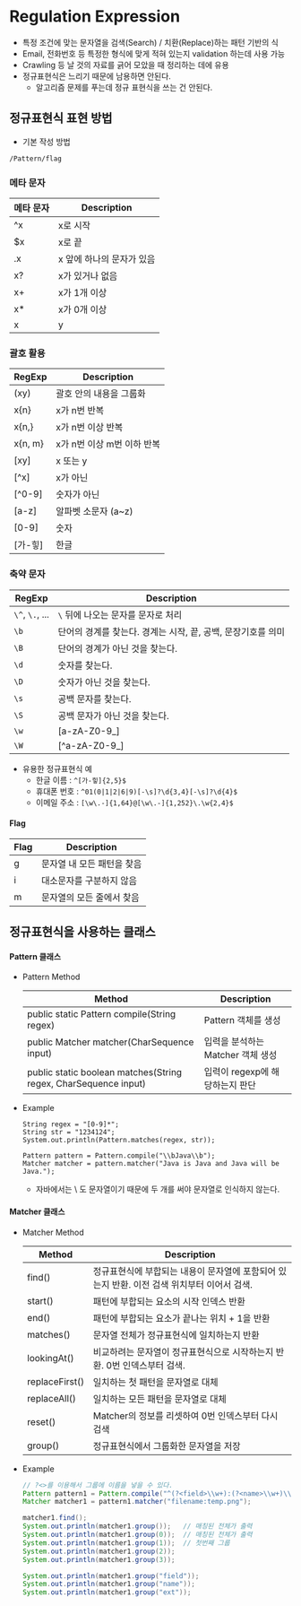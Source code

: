 # Regulation Expression
* 특정 조건에 맞는 문자열을 검색(Search) / 치환(Replace)하는 패턴 기반의 식
* Email, 전화번호 등 특정한 형식에 맞게 적혀 있는지 validation 하는데 사용 가능
* Crawling 등 날 것의 자료를 긁어 모았을 때 정리하는 데에 유용
* 정규표현식은 느리기 때문에 남용하면 안된다.
    * 알고리즘 문제를 푸는데 정규 표현식을 쓰는 건 안된다.
    
## 정규표현식 표현 방법
* 기본 작성 방법
```
/Pattern/flag
```

### 메타 문자
| 메타 문자 | Description |
|---------|--------------|
| ^x | x로 시작 |
| $x | x로 끝 |
| .x | x 앞에 하나의 문자가 있음 |
| x? | x가 있거나 없음 |
| x+ | x가 1개 이상 |
| x* | x가 0개 이상 |
| x|y  | x 또는 y |
    
### 괄호 활용
| RegExp | Description |
|---------|-------------------|
| (xy) | 괄호 안의 내용을 그룹화 |
| x{n} | x가 n번 반복 |
| x{n,} | x가 n번 이상 반복 |
| x{n, m} | x가 n번 이상 m번 이하 반복 |
| [xy] | x 또는 y |
| [^x] | x가 아닌 |
| [^0-9] | 숫자가 아닌 |
| [a-z] | 알파벳 소문자 (a~z) |
| [0-9] | 숫자 |
| [가-힣] | 한글 |

### 축약 문자
| RegExp | Description |
|--------|-------------|
| ```\^```, ```\.```, ... | ```\``` 뒤에 나오는 문자를 문자로 처리 |
| ```\b``` | 단어의 경계를 찾는다. 경계는 시작, 끝, 공백, 문장기호를 의미 |
| ```\B``` | 단어의 경계가 아닌 것을 찾는다. |
| ```\d``` | 숫자를 찾는다. |
| ```\D``` | 숫자가 아닌 것을 찾는다. |
| ```\s``` | 공백 문자를 찾는다. |
| ```\S``` | 공백 문자가 아닌 것을 찾는다. |
| ```\w``` | [a-zA-Z0-9_] |
| ```\W``` | [^a-zA-Z0-9_] |

* 유용한 정규표현식 예
    * 한글 이름 : ```^[가-힣]{2,5}$```
    * 휴대폰 번호 : ```^01(0|1|2|6|9)[-\s]?\d{3,4}[-\s]?\d{4}$```
    * 이메일 주소 : ```[\w\.-]{1,64}@[\w\.-]{1,252}\.\w{2,4}$```

#### Flag
| Flag | Description |
|------|--------|
| g | 문자열 내 모든 패턴을 찾음 |
| i | 대소문자를 구분하지 않음 |
| m | 문자열의 모든 줄에서 찾음 |


## 정규표현식을 사용하는 클래스
#### Pattern 클래스
* Pattern Method

    | Method | Description |
    |--------|-------------|
    | public static Pattern compile(String regex) | Pattern 객체를 생성 |
    | public Matcher matcher(CharSequence input) | 입력을 분석하는 Matcher 객체 생성 |
    | public static boolean matches(String regex, CharSequence input) | 입력이 regexp에 해당하는지 판단 |

* Example
    ```
    String regex = "[0-9]*";
    String str = "1234124";
    System.out.println(Pattern.matches(regex, str));
  
    Pattern pattern = Pattern.compile("\\bJava\\b");
    Matcher matcher = pattern.matcher("Java is Java and Java will be Java.");
    ```
    * 자바에서는 \ 도 문자열이기 때문에 두 개를 써야 문자열로 인식하지 않는다.
   
    
#### Matcher 클래스
* Matcher Method

    | Method | Description |
    |--------|-------------|
    | find() | 정규표현식에 부합되는 내용이 문자열에 포함되어 있는지 반환. 이전 검색 위치부터 이어서 검색. |
    | start() | 패턴에 부합되는 요소의 시작 인덱스 반환 |
    | end() | 패턴에 부합되는 요소가 끝나는 위치 + 1을 반환 |
    | matches() | 문자열 전체가 정규표현식에 일치하는지 반환 |
    | lookingAt() | 비교하려는 문자열이 정규표현식으로 시작하는지 반환. 0번 인덱스부터 검색. |
    | replaceFirst() | 일치하는 첫 패턴을 문자열로 대체 |
    | replaceAll() | 일치하는 모든 패턴을 문자열로 대체 |
    | reset() | Matcher의 정보를 리셋하여 0번 인덱스부터 다시 검색 |
    | group() | 정규표현식에서 그룹화한 문자열을 저장 |

* Example
    ```java
    // ?<>를 이용해서 그룹에 이름을 넣을 수 있다.
    Pattern pattern1 = Pattern.compile("^(?<field>\\w+):(?<name>\\w+)\\.(?<ext>\\w+)$");
    Matcher matcher1 = pattern1.matcher("filename:temp.png");

    matcher1.find();
    System.out.println(matcher1.group());   // 매칭된 전체가 출력
    System.out.println(matcher1.group(0));  // 매칭된 전체가 출력
    System.out.println(matcher1.group(1));  // 첫번째 그룹
    System.out.println(matcher1.group(2));
    System.out.println(matcher1.group(3));

    System.out.println(matcher1.group("field"));
    System.out.println(matcher1.group("name"));
    System.out.println(matcher1.group("ext"));    
    ```
  